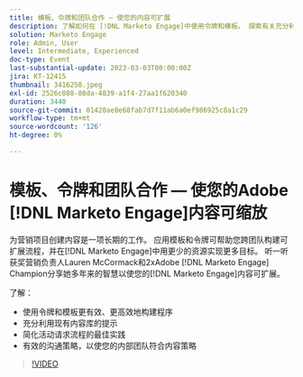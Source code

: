 ```yaml
---
title: 模板、令牌和团队合作 — 使您的内容可扩展
description: 了解如何在 [!DNL Marketo Engage]中使用令牌和模板。 探索有关充分利用现有内容库的提示。
solution: Marketo Engage
role: Admin, User
level: Intermediate, Experienced
doc-type: Event
last-substantial-update: 2023-03-03T00:00:00Z
jira: KT-12415
thumbnail: 3416250.jpeg
exl-id: 2526c088-08da-4839-a1f4-27aa1f620340
duration: 3440
source-git-commit: 01428ae8e68fab7d7f11ab6a0ef986925c8a1c29
workflow-type: tm+mt
source-wordcount: '126'
ht-degree: 0%

---
```


# 模板、令牌和团队合作 — 使您的Adobe [!DNL Marketo Engage]内容可缩放

为营销项目创建内容是一项长期的工作。 应用模板和令牌可帮助您跨团队构建可扩展流程，并在[!DNL Marketo Engage]中用更少的资源实现更多目标。 听一听获奖营销负责人Lauren McCormack和2xAdobe [!DNL Marketo Engage] Champion分享她多年来的智慧以使您的[!DNL Marketo Engage]内容可扩展。

了解：

* 使用令牌和模板更有效、更高效地构建程序
* 充分利用现有内容库的提示
* 简化活动请求流程的最佳实践
* 有效的沟通策略，以使您的内部团队符合内容策略

>[!VIDEO](https://video.tv.adobe.com/v/3416250/?quality=12&learn=on)
